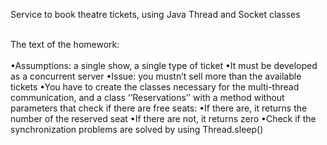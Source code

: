 Service to book theatre tickets, using Java Thread and Socket classes<br><br>

The text of the homework:
<br><br>
•Assumptions: a single show, a single type of ticket
•It must be developed as a concurrent server
•Issue: you mustn’t sell more than the available tickets
•You have to create the classes necessary for the multi-thread communication, and a class ‘‘Reservations’’ with a method without parameters that check if there are free seats:
	•If there are, it returns the number of the reserved seat
	•If there are not, it returns zero
•Check if the synchronization problems are solved by using Thread.sleep()
>>
